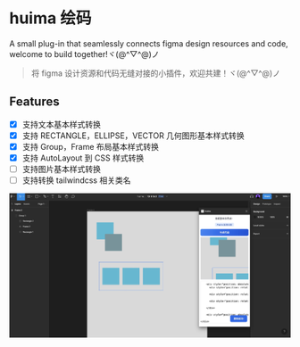 # huima 绘码

A small plug-in that seamlessly connects figma design resources and code, welcome to build together!ヾ(@^▽^@)ノ

> 将 figma 设计资源和代码无缝对接的小插件，欢迎共建！ヾ(@^▽^@)ノ


## Features

- [x] 支持文本基本样式转换
- [x] 支持 RECTANGLE，ELLIPSE，VECTOR 几何图形基本样式转换
- [x] 支持 Group，Frame 布局基本样式转换
- [x] 支持 AutoLayout 到 CSS 样式转换
- [ ] 支持图片基本样式转换
- [ ] 支持转换 tailwindcss 相关类名

![](demo.png)